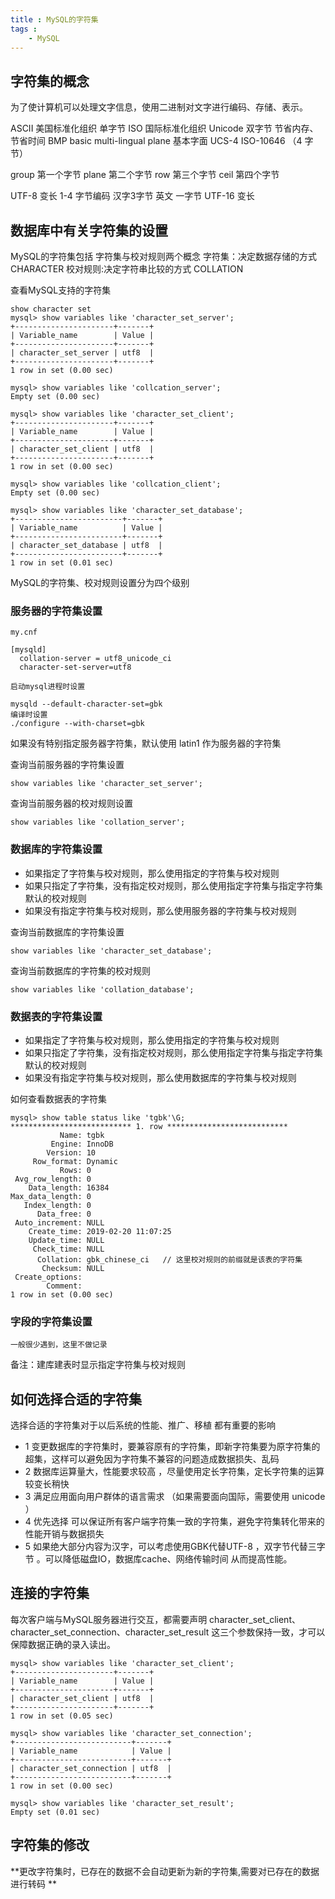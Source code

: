 ```yaml
---
title : MySQL的字符集
tags :
	- MySQL
---
```


## 字符集的概念

为了使计算机可以处理文字信息，使用二进制对文字进行编码、存储、表示。

ASCII   美国标准化组织  单字节
ISO      国际标准化组织
Unicode 双字节  节省内存、节省时间
BMP  basic multi-lingual plane  基本字面
UCS-4  ISO-10646   （4 字节）

group   第一个字节
plane   第二个字节
row     第三个字节
ceil    第四个字节

UTF-8    变长  1-4 字节编码  汉字3字节 英文 一字节
UTF-16  变长

## 数据库中有关字符集的设置

MySQL的字符集包括 字符集与校对规则两个概念
字符集：决定数据存储的方式   CHARACTER
校对规则:决定字符串比较的方式      COLLATION 

查看MySQL支持的字符集

	show character set
	mysql> show variables like 'character_set_server';
	+----------------------+-------+
	| Variable_name        | Value |
	+----------------------+-------+
	| character_set_server | utf8  |
	+----------------------+-------+
	1 row in set (0.00 sec)
	
	mysql> show variables like 'collcation_server';
	Empty set (0.00 sec)
	
	mysql> show variables like 'character_set_client';
	+----------------------+-------+
	| Variable_name        | Value |
	+----------------------+-------+
	| character_set_client | utf8  |
	+----------------------+-------+
	1 row in set (0.00 sec)
	
	mysql> show variables like 'collcation_client';
	Empty set (0.00 sec)
	
	mysql> show variables like 'character_set_database';
	+------------------------+-------+
	| Variable_name          | Value |
	+------------------------+-------+
	| character_set_database | utf8  |
	+------------------------+-------+
	1 row in set (0.01 sec)
	 


MySQL的字符集、校对规则设置分为四个级别

### 服务器的字符集设置
	
	my.cnf

	[mysqld]
	  collation-server = utf8_unicode_ci
	  character-set-server=utf8

	启动mysql进程时设置
	
	mysqld --default-character-set=gbk
	编译时设置
	./configure --with-charset=gbk

如果没有特别指定服务器字符集，默认使用 latin1 作为服务器的字符集

查询当前服务器的字符集设置

	show variables like 'character_set_server';

查询当前服务器的校对规则设置

	show variables like 'collation_server';

### 数据库的字符集设置
	
- 如果指定了字符集与校对规则，那么使用指定的字符集与校对规则
- 	如果只指定了字符集，没有指定校对规则，那么使用指定字符集与指定字符集默认的校对规则
- 	如果没有指定字符集与校对规则，那么使用服务器的字符集与校对规则

查询当前数据库的字符集设置

	show variables like 'character_set_database';

查询当前数据库的字符集的校对规则

	show variables like 'collation_database';

	
### 数据表的字符集设置
 
- 	如果指定了字符集与校对规则，那么使用指定的字符集与校对规则
- 	如果只指定了字符集，没有指定校对规则，那么使用指定字符集与指定字符集默认的校对规则
- 	如果没有指定字符集与校对规则，那么使用数据库的字符集与校对规则

如何查看数据表的字符集

	mysql> show table status like 'tgbk'\G;
	*************************** 1. row ***************************
	           Name: tgbk
	         Engine: InnoDB
	        Version: 10
	     Row_format: Dynamic
	           Rows: 0
	 Avg_row_length: 0
	    Data_length: 16384
	Max_data_length: 0
	   Index_length: 0
	      Data_free: 0
	 Auto_increment: NULL
	    Create_time: 2019-02-20 11:07:25
	    Update_time: NULL
	     Check_time: NULL
	      Collation: gbk_chinese_ci   // 这里校对规则的前缀就是该表的字符集
	       Checksum: NULL
	 Create_options: 
	        Comment: 
	1 row in set (0.00 sec)



### 字段的字符集设置
	
	一般很少遇到，这里不做记录

备注：建库建表时显示指定字符集与校对规则

## 如何选择合适的字符集

选择合适的字符集对于以后系统的性能、推广、移植 都有重要的影响

- 1 变更数据库的字符集时，要兼容原有的字符集，即新字符集要为原字符集的超集，这样可以避免因为字符集不兼容的问题造成数据损失、乱码
- 2 数据库运算量大，性能要求较高 ，尽量使用定长字符集，定长字符集的运算较变长稍快
- 3 满足应用面向用户群体的语言需求 （如果需要面向国际，需要使用 unicode ）
- 4 优先选择 可以保证所有客户端字符集一致的字符集，避免字符集转化带来的性能开销与数据损失
- 5 如果绝大部分内容为汉字，可以考虑使用GBK代替UTF-8  ，双字节代替三字节 。可以降低磁盘IO，数据库cache、网络传输时间  从而提高性能。

## 连接的字符集

每次客户端与MySQL服务器进行交互，都需要声明 character_set_client、character_set_connection、character_set_result
这三个参数保持一致，才可以保障数据正确的录入读出。

	mysql> show variables like 'character_set_client';
	+----------------------+-------+
	| Variable_name        | Value |
	+----------------------+-------+
	| character_set_client | utf8  |
	+----------------------+-------+
	1 row in set (0.05 sec)
	
	mysql> show variables like 'character_set_connection';
	+--------------------------+-------+
	| Variable_name            | Value |
	+--------------------------+-------+
	| character_set_connection | utf8  |
	+--------------------------+-------+
	1 row in set (0.00 sec)
	
	mysql> show variables like 'character_set_result';
	Empty set (0.01 sec)



## 字符集的修改

**更改字符集时，已存在的数据不会自动更新为新的字符集,需要对已存在的数据进行转码
**
